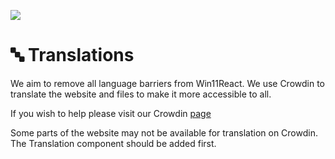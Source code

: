 ![](language.jpg)
# 🔤 Translations

We aim to remove all language barriers from Win11React. We use Crowdin to translate the website and files to make it more accessible to all.

If you wish to help please visit our Crowdin [page](http://translate.win11react.com/)

Some parts of the website may not be available for translation on Crowdin. The Translation component should be added first.

